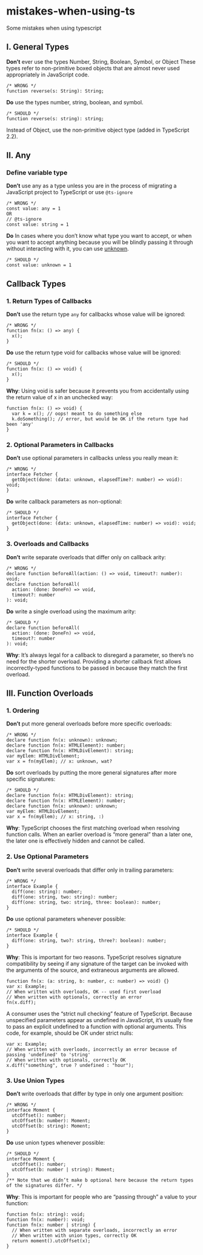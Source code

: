 # mistakes-when-using-ts
Some mistakes when using typescript

## I. General Types


**Don’t** ever use the types Number, String, Boolean, Symbol, or Object These types refer 
to non-primitive boxed objects that are almost never used appropriately in JavaScript code.
```
/* WRONG */
function reverse(s: String): String;
```
**Do** use the types number, string, boolean, and symbol.
```
/* SHOULD */
function reverse(s: string): string;
```
Instead of Object, use the non-primitive object type (added in TypeScript 2.2).

## II. Any

### Define variable type

**Don’t** use any as a type unless you are in the process of migrating a JavaScript project to TypeScript or use `@ts-ignore`
```
/* WRONG */
const value: any = 1
OR
// @ts-ignore
const value: string = 1
```
**Do** In cases where you don’t know what type you want to accept, 
or when you want to accept anything because you will be blindly passing it through without interacting with it, 
you can use [unknown](https://www.typescriptlang.org/play/#example/unknown-and-never).
```
/* SHOULD */
const value: unknown = 1
```

## Callback Types

### 1. Return Types of Callbacks

**Don’t** use the return type `any` for callbacks whose value will be ignored:
```
/* WRONG */
function fn(x: () => any) {
  x();
}
```
**Do** use the return type void for callbacks whose value will be ignored:
```
/* SHOULD */
function fn(x: () => void) {
  x();
}
```
**Why**: Using void is safer because it prevents you from accidentally using the return value of x in an unchecked way:
```
function fn(x: () => void) {
  var k = x(); // oops! meant to do something else
  k.doSomething(); // error, but would be OK if the return type had been 'any'
}
```

### 2. Optional Parameters in Callbacks

**Don’t** use optional parameters in callbacks unless you really mean it:
```
/* WRONG */
interface Fetcher {
  getObject(done: (data: unknown, elapsedTime?: number) => void): void;
}
```
**Do** write callback parameters as non-optional:
```
/* SHOULD */
interface Fetcher {
  getObject(done: (data: unknown, elapsedTime: number) => void): void;
}
```

### 3. Overloads and Callbacks

**Don’t** write separate overloads that differ only on callback arity:
```
/* WRONG */
declare function beforeAll(action: () => void, timeout?: number): void;
declare function beforeAll(
  action: (done: DoneFn) => void,
  timeout?: number
): void;
```
**Do** write a single overload using the maximum arity:
```
/* SHOULD */
declare function beforeAll(
  action: (done: DoneFn) => void,
  timeout?: number
): void;
```
**Why**: It’s always legal for a callback to disregard a parameter, 
so there’s no need for the shorter overload. 
Providing a shorter callback first allows incorrectly-typed functions to be passed in 
because they match the first overload.

## III. Function Overloads

### 1. Ordering

**Don’t** put more general overloads before more specific overloads:
```
/* WRONG */
declare function fn(x: unknown): unknown;
declare function fn(x: HTMLElement): number;
declare function fn(x: HTMLDivElement): string;
var myElem: HTMLDivElement;
var x = fn(myElem); // x: unknown, wat?
```
**Do** sort overloads by putting the more general signatures after more specific signatures:
```
/* SHOULD */
declare function fn(x: HTMLDivElement): string;
declare function fn(x: HTMLElement): number;
declare function fn(x: unknown): unknown;
var myElem: HTMLDivElement;
var x = fn(myElem); // x: string, :)
```
**Why**: TypeScript chooses the first matching overload when resolving function calls. 
When an earlier overload is “more general” than a later one, 
the later one is effectively hidden and cannot be called.

### 2. Use Optional Parameters

**Don’t** write several overloads that differ only in trailing parameters:
```
/* WRONG */
interface Example {
  diff(one: string): number;
  diff(one: string, two: string): number;
  diff(one: string, two: string, three: boolean): number;
}
```
**Do** use optional parameters whenever possible:
```
/* SHOULD */
interface Example {
  diff(one: string, two?: string, three?: boolean): number;
}
```
**Why**: This is important for two reasons.
TypeScript resolves signature compatibility by seeing 
if any signature of the target can be invoked with the arguments of the source, 
and extraneous arguments are allowed.
```
function fn(x: (a: string, b: number, c: number) => void) {}
var x: Example;
// When written with overloads, OK -- used first overload
// When written with optionals, correctly an error
fn(x.diff);
```
A consumer uses the “strict null checking” feature of TypeScript. 
Because unspecified parameters appear as undefined in JavaScript, 
it’s usually fine to pass an explicit undefined to a function with optional arguments. 
This code, for example, should be OK under strict nulls:
```
var x: Example;
// When written with overloads, incorrectly an error because of passing 'undefined' to 'string'
// When written with optionals, correctly OK
x.diff("something", true ? undefined : "hour");
```

### 3. Use Union Types

**Don’t** write overloads that differ by type in only one argument position:
```
/* WRONG */
interface Moment {
  utcOffset(): number;
  utcOffset(b: number): Moment;
  utcOffset(b: string): Moment;
}
```
**Do** use union types whenever possible:
```
/* SHOULD */
interface Moment {
  utcOffset(): number;
  utcOffset(b: number | string): Moment;
}
/** Note that we didn’t make b optional here because the return types of the signatures differ. */
```
**Why**: This is important for people who are “passing through” a value to your function:
```
function fn(x: string): void;
function fn(x: number): void;
function fn(x: number | string) {
  // When written with separate overloads, incorrectly an error
  // When written with union types, correctly OK
  return moment().utcOffset(x);
}
```